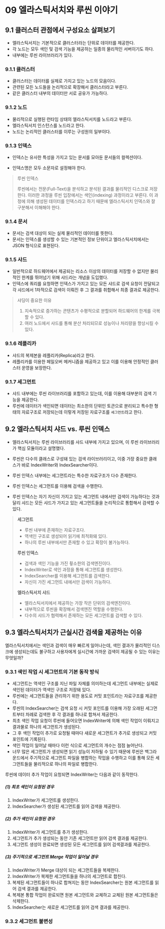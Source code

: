 # 09 엘라스틱서치와 루씬 이야기

## 9.1 클러스터 관점에서 구성요소 살펴보기

* 엘라스틱서치는 기본적으로 클러스터라는 단위로 데이터를 제공한다.
* 각 노드는 모두 색인 및 검색 기능을 제공하는 일종의 물리적인 서버이기도 하다.
* 내부에는 루씬 라이브러리가 있다.



### 9.1.1 클러스터

* 클러스터는 데이터를 실제로 가지고 있는 노드의 모음이다.
* 관련된 모든 노드들을 논리적으로 확장해서 클러스터라고 부른다.
* 같은 클러스터 내부의 데이터만 서로 공유가 가능하다.



### 9.1.2 노드

* 물리적으로 실행된 런타임 상태의 엘라스틱서치를 노드라고 부른다.
* 엘라스틱서치 인스턴스를 노드라고 한다.
* 노드는 논리적인 클러스터를 이루는 구성원의 일부이다.



### 9.1.3 인덱스

* 인덱스는 유사한 특성을 가지고 있는 문서를 모아둔 문서들의 컬렉션이다.

* 인덱스명은 모두 소문자로 설정해야 한다.

    

> 루씬 인덱스
>
> 루씬에서는 전문(Full-Text)을 분석하고 분석된 결과를 물리적인 디스크로 저장한다. 이러한 과정을 루씬 입장에서는 색인(indexing) 과정이라고 부른다. 이 과정에 의해 생성된 데이터를 인덱스라고 하기 때문에 엘라스틱서치 인덱스와 잘 구분해서 이해해야 한다.



### 9.1.4 문서

* 문서는 검색 대상이 되는 실제 물리적인 데이터를 뜻한다.
* 문서는 인덱스를 생성할 수 있는 기본적인 정보 단위이고 엘라스틱서치에서는 JSON 형식으로 표현된다.



### 9.1.5 샤드

* 일반적으로 하드웨어에서 제공되는 리소스 이상의 데이터를 저장할 수 없지만 물리적인 한계를 뛰어넘기 위해 샤드라는 개념을 도입했다.
* 인덱스에 쿼리를 요청하면 인덱스가 가지고 있는 모든 샤드로 검색 요청이 전달되고 각 샤드에서 1차적으로 검색이 이뤄진 후 그 결과를 취합해서 최종 결과로 제공한다.



> 샤딩이 중요한 이유
>
> 1. 지속적으로 증가하는 콘텐츠가 수평적으로 분할되어 하드웨어의 한계를 극복할 수 있다.
> 2. 여러 노드에서 샤드를 통해 분산 처리되므로 성능이나 처리량을 향상시킬 수 있다.



### 9.1.6 레플리카

* 샤드의 복제본을 레플리카(Replica)라고 한다.
* 레플리카를 이용한 페일오버 메커니즘을 제공하고 있고 이를 이용해 안정적인 클러스터 운영을 보장한다.



### 9.1.7 세그먼트

* 샤드 내부에는 루씬 라이브러리를 포함하고 있는데, 이를 이용해 대부분의 검색 기능을 제공한다.
* 루씬에 데이터가 색인되면 데이터는 최소한의 단위인 토큰으로 분리되고 특수한 형태의 자료구조로 저장되는데 이렇게 저장된 자료구조를 `세그먼트`라고 한다.



## 9.2 엘라스틱서치 샤드 vs. 루씬 인덱스

* 엘라스틱서치는 루씬 라이브러리를 샤드 내부에 가지고 있으며, 이 루씬 라이브러리가 핵심 모듈이라고 설명했다.
* 루씬은 다수의 클래스로 구성돼 있는 검색 라이브러리이고, 이중 가장 중요한 클래스가 바로 IndexWriter와 IndexSearcher이다.



* 루씬 인덱스 내부에는 세그먼트라는 특수한 자료구조가 다수 존재한다.
* 루씬 인덱스는 세그먼트를 이용해 검색을 수행한다.
* 루씬 인덱스는 자기 자신이 가지고 있는 세그먼트 내에서만 검색이 가능하다는 것과 달리 샤드는 모든 샤드가 가지고 있는 세그먼트들을 논리적으로 통합해서 검색할 수 있다.



> **세그먼트**
>
> * 루씬 내부에 존재하는 자료구조다.
> * 역색인 구조로 생성되어 읽기에 최적화돼 있다.
> * 하나의 루씬 내부에서만 존재할 수 있고 확장이 불가능하다.
>
> **루씬 인덱스**
>
> * 검색과 색인 기능을 가진 쵷소한의 검색엔진이다.
> * IndexWriter로 색인 과정을 통해 세그먼트를 생성한다.
> * IndexSearcher를 이용해 세그먼트를 검색한다.
> * 자신이 가진 세그먼트 내에서만 검색이 가능하다.
>
> **엘라스틱서치 샤드**
>
> * 엘라스틱서치에서 제공하는 가장 작은 단위의 검색엔진이다.
> * 내부적으로 루씬을 확장해서 검색엔진 역할을 수행한다.
> * 다수의 샤드가 협력해서 존재하는 모든 세그먼트를 검색할 수 있다.



## 9.3 엘라스틱서치가 근실시간 검색을 제공하는 이유

엘라스틱서치에서는 색인과 검색이 매우 빠르게 일어나는데, 색인 결과가 물리적인 디스크에 생성되는데도 불구하고 사용자에게 실시간에 가까운 검색이 제공될 수 있는 이유는 무엇일까?



### 9.3.1 색인 작업 시 세그먼트의 기본 동작 방식

* 세그먼트는 역색인 구조를 지닌 파일 자체를 의미하는데 세그먼트 내부에는 실제로 색인된 데이터가 역색인 구조로 저장돼 있다.
* 루씬에는 세그먼트들을 관리하기 위한 용도로 커밋 포인트라는 자료구조를 제공한다.
* 루씬의 IndexSearcher는 검색 요청 시 커밋 포인트를 이용해 가장 오래된 세그먼트부터 차례로 검색한 후 각 결과를 하나로 합쳐서 제공한다.
* 최초 색인 작업 요청이 루씬에 들어오면 IndexWriter에 의해 색인 작업이 이뤄지고 결과물로 하나의 세그먼트가 생성된다.
* 그 후 색인 작업이 추가로 요청될 때마다 새로운 세그먼트가 추가로 생성되고 커밋포인트에 기록된다.
* 색인 작업이 일어날 때마다 이런 식으로 세그먼트의 개수는 점점 늘어난다.
* 너무 많은 세그먼트가 생성되면 읽기 성능이 저하될 수 있기 때문에 루씬은 백그라운드에서 주기적으로 세그먼트 파일을 병합하는 작업을 수행하고 이를 통해 모든 세그먼트들을 물리적으로 하나의 파일로 병합한다.

루씬에 데이터 추가 작업이 요청되면 IndexWriter는 다음과 같이 동작한다.

##### (1) 최초 색인이 요청된 경우

1. IndexWriter가 세그먼트를 생성한다.
2. IndexSearcher가 생성된 세그먼트를 읽어 검색을 제공한다.

##### (2) 추가 색인이 요청된 경우

1. IndexWriter가 세그먼트를 추가 생성한다.
2. 세그먼트가 추가 생성되는 동안 기존 세그먼트만 읽어 검색 결과를 제공한다.
3. 세그먼트 생성이 완료되면 생성된 모든 세그먼트를 읽어 검색결과를 제공한다.

##### (3) 주기적으로 세그먼트 Merge 작업이 일어날 경우

1. IndexWriter가 Merge 대상이 되는 세그먼트들을 복제한다.
2. IndexWriter가 복제한 세그먼트들을 하나의 세그먼트로 합친다.
3. 복제된 세그먼트들이 하나로 합쳐지는 동안 IndexSearcher는 원본 세그먼트를 읽어 검색 결과를 제공한다.
4. 복제본 통합 작업이 완료되면 원본 세그먼트와 교체하고 교체된 원본 세그먼트들은 삭제한다.
5. IndexSearcher는 새로운 세그먼트를 읽어 검색 결과를 제공한다.



### 9.3.2 세그먼트 불변성

















